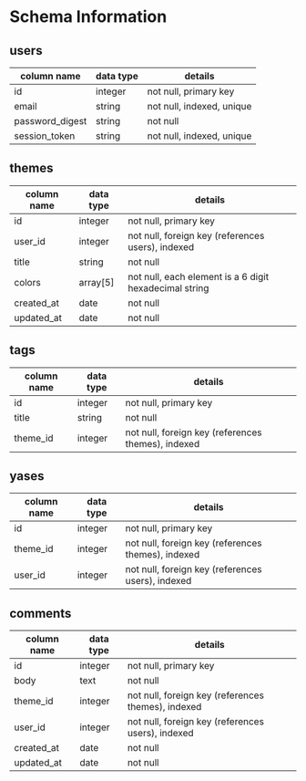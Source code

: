 # Schema Information

## users
column name     | data type | details
----------------|-----------|-----------------------
id              | integer   | not null, primary key
email           | string    | not null, indexed, unique
password_digest | string    | not null
session_token   | string    | not null, indexed, unique

## themes
column name | data type | details
------------|-----------|-----------------------
id          | integer   | not null, primary key
user_id     | integer   | not null, foreign key (references users), indexed
title       | string    | not null
colors      | array[5]  | not null, each element is a 6 digit hexadecimal string
created_at  | date      | not null
updated_at  | date      | not null

## tags
column name | data type | details
------------|-----------|-----------------------
id          | integer   | not null, primary key
title       | string    | not null
theme_id    | integer   | not null, foreign key (references themes), indexed

## yases
column name | data type | details
------------|-----------|-----------------------
id          | integer   | not null, primary key
theme_id    | integer   | not null, foreign key (references themes), indexed
user_id     | integer   | not null, foreign key (references users), indexed

## comments
column name | data type | details
------------|-----------|-----------------------
id          | integer   | not null, primary key
body        | text      | not null
theme_id    | integer   | not null, foreign key (references themes), indexed
user_id     | integer   | not null, foreign key (references users), indexed
created_at  | date      | not null
updated_at  | date      | not null
